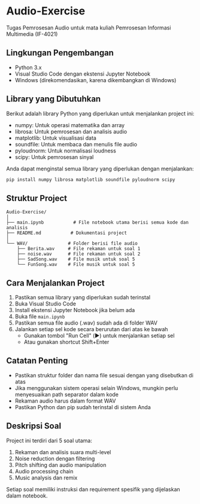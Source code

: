 # Audio-Exercise

Tugas Pemrosesan Audio untuk mata kuliah Pemrosesan Informasi Multimedia (IF-4021)

## Lingkungan Pengembangan
- Python 3.x
- Visual Studio Code dengan ekstensi Jupyter Notebook
- Windows (direkomendasikan, karena dikembangkan di Windows)

## Library yang Dibutuhkan
Berikut adalah library Python yang diperlukan untuk menjalankan project ini:
- numpy: Untuk operasi matematika dan array
- librosa: Untuk pemrosesan dan analisis audio
- matplotlib: Untuk visualisasi data
- soundfile: Untuk membaca dan menulis file audio
- pyloudnorm: Untuk normalisasi loudness
- scipy: Untuk pemrosesan sinyal

Anda dapat menginstal semua library yang diperlukan dengan menjalankan:
```bash
pip install numpy librosa matplotlib soundfile pyloudnorm scipy
```

## Struktur Project
```
Audio-Exercise/
│
├── main.ipynb           # File notebook utama berisi semua kode dan analisis
├── README.md           # Dokumentasi project
│
└── WAV/               # Folder berisi file audio
    ├── Berita.wav     # File rekaman untuk soal 1
    ├── noise.wav      # File rekaman untuk soal 2
    ├── SadSong.wav    # File musik untuk soal 5
    └── FunSong.wav    # File musik untuk soal 5
```

## Cara Menjalankan Project
1. Pastikan semua library yang diperlukan sudah terinstal
2. Buka Visual Studio Code
3. Install ekstensi Jupyter Notebook jika belum ada
4. Buka file `main.ipynb`
5. Pastikan semua file audio (.wav) sudah ada di folder WAV
6. Jalankan setiap sel kode secara berurutan dari atas ke bawah
   - Gunakan tombol "Run Cell" (▶️) untuk menjalankan setiap sel
   - Atau gunakan shortcut Shift+Enter

## Catatan Penting
- Pastikan struktur folder dan nama file sesuai dengan yang disebutkan di atas
- Jika menggunakan sistem operasi selain Windows, mungkin perlu menyesuaikan path separator dalam kode
- Rekaman audio harus dalam format WAV
- Pastikan Python dan pip sudah terinstal di sistem Anda

## Deskripsi Soal
Project ini terdiri dari 5 soal utama:
1. Rekaman dan analisis suara multi-level
2. Noise reduction dengan filtering
3. Pitch shifting dan audio manipulation
4. Audio processing chain
5. Music analysis dan remix

Setiap soal memiliki instruksi dan requirement spesifik yang dijelaskan dalam notebook.

